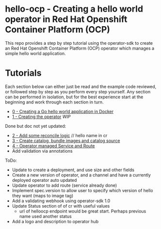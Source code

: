 # hello-ocp - Creating a hello world operator in Red Hat Openshift Container Platform (OCP)

This repo provides a step by step tutorial using the operator-sdk to create an Red Hat Openshift Container Platform (OCP) operator which manages a simple hello world application.

# Tutorials

Each section below can either just be read and the example code reviewed, or followed step by step as you perform every step yourself. Any section can be performed in isolation, but for the best experience start at the beginning and work through each section in turn.

- [0 - Creating a Go hello world application in Docker](0-go-hello-app)
- [1 - Creating the operator](1-create-operator) _WIP_

Done but doc not yet updated:
- [2 - Add some reconcile logic](2-reconcile) // hello name in cr
- [3 - Create catalog, bundle images and catalog source](3-catalog-bundle-catsrc)
- [4 - Operator managed Service and Route](4-service-route)
- Add validation via annotations

ToDo:
- Update to create a deployment, and use size and other fields
- Create a new version of operator, and a channel and have a currently deployed operator auto updated
- Update operator to add route (service already done)
- Implement spec.version to allow user to specify which version of hello they want (maps to image tag)
- Add a validating webhook using operator-sdk 1.0
- Update Status section of of cr with useful values
  - url of helloocp endpoint would be great start. Perhaps previous name used another status
- Add a logo and description to operator hub